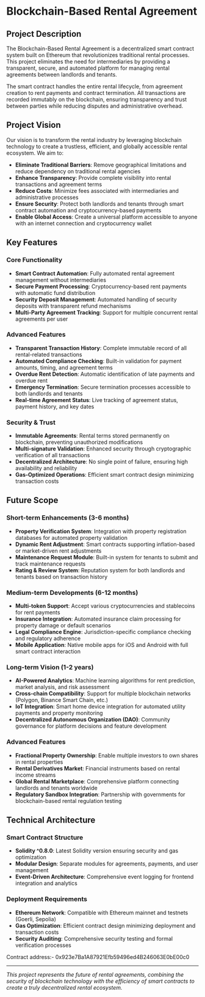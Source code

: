 # Blockchain-Based Rental Agreement

## Project Description

The Blockchain-Based Rental Agreement is a decentralized smart contract system built on Ethereum that revolutionizes traditional rental processes. This project eliminates the need for intermediaries by providing a transparent, secure, and automated platform for managing rental agreements between landlords and tenants.

The smart contract handles the entire rental lifecycle, from agreement creation to rent payments and contract termination. All transactions are recorded immutably on the blockchain, ensuring transparency and trust between parties while reducing disputes and administrative overhead.

## Project Vision

Our vision is to transform the rental industry by leveraging blockchain technology to create a trustless, efficient, and globally accessible rental ecosystem. We aim to:

- **Eliminate Traditional Barriers**: Remove geographical limitations and reduce dependency on traditional rental agencies
- **Enhance Transparency**: Provide complete visibility into rental transactions and agreement terms
- **Reduce Costs**: Minimize fees associated with intermediaries and administrative processes
- **Ensure Security**: Protect both landlords and tenants through smart contract automation and cryptocurrency-based payments
- **Enable Global Access**: Create a universal platform accessible to anyone with an internet connection and cryptocurrency wallet

## Key Features

### Core Functionality
- **Smart Contract Automation**: Fully automated rental agreement management without intermediaries
- **Secure Payment Processing**: Cryptocurrency-based rent payments with automatic fund distribution
- **Security Deposit Management**: Automated handling of security deposits with transparent refund mechanisms
- **Multi-Party Agreement Tracking**: Support for multiple concurrent rental agreements per user

### Advanced Features
- **Transparent Transaction History**: Complete immutable record of all rental-related transactions
- **Automated Compliance Checking**: Built-in validation for payment amounts, timing, and agreement terms
- **Overdue Rent Detection**: Automatic identification of late payments and overdue rent
- **Emergency Termination**: Secure termination processes accessible to both landlords and tenants
- **Real-time Agreement Status**: Live tracking of agreement status, payment history, and key dates

### Security & Trust
- **Immutable Agreements**: Rental terms stored permanently on blockchain, preventing unauthorized modifications
- **Multi-signature Validation**: Enhanced security through cryptographic verification of all transactions
- **Decentralized Architecture**: No single point of failure, ensuring high availability and reliability
- **Gas-Optimized Operations**: Efficient smart contract design minimizing transaction costs

## Future Scope

### Short-term Enhancements (3-6 months)
- **Property Verification System**: Integration with property registration databases for automated property validation
- **Dynamic Rent Adjustment**: Smart contracts supporting inflation-based or market-driven rent adjustments
- **Maintenance Request Module**: Built-in system for tenants to submit and track maintenance requests
- **Rating & Review System**: Reputation system for both landlords and tenants based on transaction history

### Medium-term Developments (6-12 months)
- **Multi-token Support**: Accept various cryptocurrencies and stablecoins for rent payments
- **Insurance Integration**: Automated insurance claim processing for property damage or default scenarios
- **Legal Compliance Engine**: Jurisdiction-specific compliance checking and regulatory adherence
- **Mobile Application**: Native mobile apps for iOS and Android with full smart contract interaction

### Long-term Vision (1-2 years)
- **AI-Powered Analytics**: Machine learning algorithms for rent prediction, market analysis, and risk assessment
- **Cross-chain Compatibility**: Support for multiple blockchain networks (Polygon, Binance Smart Chain, etc.)
- **IoT Integration**: Smart home device integration for automated utility payments and property monitoring
- **Decentralized Autonomous Organization (DAO)**: Community governance for platform decisions and feature development

### Advanced Features
- **Fractional Property Ownership**: Enable multiple investors to own shares in rental properties
- **Rental Derivatives Market**: Financial instruments based on rental income streams
- **Global Rental Marketplace**: Comprehensive platform connecting landlords and tenants worldwide
- **Regulatory Sandbox Integration**: Partnership with governments for blockchain-based rental regulation testing

## Technical Architecture

### Smart Contract Structure
- **Solidity ^0.8.0**: Latest Solidity version ensuring security and gas optimization
- **Modular Design**: Separate modules for agreements, payments, and user management
- **Event-Driven Architecture**: Comprehensive event logging for frontend integration and analytics

### Deployment Requirements
- **Ethereum Network**: Compatible with Ethereum mainnet and testnets (Goerli, Sepolia)
- **Gas Optimization**: Efficient contract design minimizing deployment and transaction costs
- **Security Auditing**: Comprehensive security testing and formal verification processes

Contract address:- 0x923e7Ba1A87921Efb59496ed4B246063E0bE00c0

---

*This project represents the future of rental agreements, combining the security of blockchain technology with the efficiency of smart contracts to create a truly decentralized rental ecosystem.*
